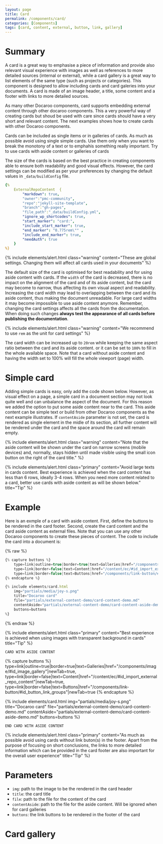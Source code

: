 ```yaml
---
layout: page
title: Card
permalink: /components/card/
categories: [Components]
tags: [card, content, external, button, link, gallery]
---
```


# Summary
A card is a great way to emphasise a piece of information and provide also relevant visual experience with images as well as references to more detailed sources (internal or external), while a card gallery is a great way to list elements of the same type (such as projects or categories). This component is designed to allow including cards and card galeries into your documents. A card is made of an image header, a title, some content and a footer with links to more detailed sources.

As many other Docaroo components, card supports embedding external content through other docaroo components. This a very powerful way of creating cards but shoud be used with care since cards should have a very short and relevant content. The next examples shows how to create cards with other Docaroo components.

Cards can be included as single items or in galleries of cards. As much as possible avoid using single simple cards. Use them only when you want to break the monotony of a text or to emphahis something really important. Try to use cards with aside content or galleries of cards

The size of the cards is based on the best practice in creating components able to ensure both readability and good visual effects. However, the card settings can be modified as per your preferences by changing the default values in `_data/buildConfig` file.

```yaml
{% 
    ExternalRepoContent  { 
        "markdown": true,
        "owner":"pmc-community", 
        "repo":"jekyll-site-template", 
        "branch":"gh-pages", 
        "file_path":"_data/buildConfig.yml", 
        "ignore_wp_shortcodes": true, 
        "start_marker": "card:",
        "include_start_marker": true,
        "end_marker": "0.775rem\"" ,
        "include_end_marker": true,
        "needAuth": true
    }
%}
```

{% include elements/alert.html class="warning" 
    content="These are global settings. Changing them will affect all cards used in your documents"
%}

The default size of the card is optimised for best readability and for using aside content with cards. If the `width` of the card is decreased, there is no impact on the alignment of the card and of its aside content, but the card may become to narrow, thus affecting its own visual aspect and readability. Increasing the card width may lead to overlapping between the card and its aside content, thus making the document unreadable. For large card widths it may become impossible to use aside content anymore. Remember, changing the card settings affects all the cards from the documentation. When doing such changes **always test the appearance of all cards before publishing the documentation**.

{% include elements/alert.html class="warning" 
    content="We recommend to use `rem` as the unit for card settings" 
%}

The card width can be increased up to `20rem` while keeping the same aspect ratio between the card and its aside content. or it can be set to `100%` to fill in the whole available space. Note that a card without aside content and having the width set to 100% will fill the whole viewport (page) width.

# Simple card
Adding simple cards is easy, only add the code shown below. However, as visual effect on a page, a simple card in a document section may not look quite well and can unbalance the aspect of the document. For this reason we added the option to put some aside content near to the card. This aside content can be simple text or build from other Docaroo components as the next example illustrates. If `contentAside` parameter is not set, the card is rendered as single element in the midle of its section, all further content will be rendered under the card and the space around the card will remain empty.

{% include elements/alert.html class="warning" 
    content="Note that the aside content will be shown under the card on narrow screens (mobile devices) and, normally, stays hidden until made visible using the small icon button on the right of the card title." 
%}

{% include elements/alert.html class="primary" 
    content="Avoid large texts in cards content. Best experience is achieved when the card content has less than 6 rows, ideally 3-4 rows. When you need more content related to a card, better use cards with aside content as will be shown below." 
    title="Tip" 
%}

# Example
Here is an exmple of a card with aside content. First, define the buttons to be rendered in the card footer. Second, create the card content and the card aside content as external files. Note that you can use any other Docaroo components to create these pieces of content. The code to include the card into a document is: 

{% raw %}
```javascript
{% capture buttons %}
    type=link|outline=true|border=true|text=Galleries|href="/components/image/#id_image_gallery"|newTab=true,
    type=link|border=false|text=Content|href="/content/ec/#id_import_external_repo_content"|newTab=true,
    type=link|border=false|text=Buttons|href="/components/link-button/#id_button_link_groups"|newTab=true
{% endcapture %}

{% include elements/card.html 
    img="partials/media/joy-s.png"
    title="Docaroo card"
    file="partials/external-content-demo/card-content-demo.md"
    contentAside="partials/external-content-demo/card-content-aside-demo.md"
    buttons=buttons
%}
```
{% endraw %}

{% include elements/alert.html class="primary" 
    content="Best experience is achieved when using images with transparent background in cards" 
    title="Tip" 
%}


`CARD WITH ASIDE CONTENT`
<!-- card definition -->
{% capture buttons %}
    type=link|outline=true|border=true|text=Galleries|href="/components/image/#id_image_gallery"|newTab=true,
    type=link|border=false|text=Content|href="/content/ec/#id_import_external_repo_content"|newTab=true,
    type=link|border=false|text=Buttons|href="/components/link-button/#id_button_link_groups"|newTab=true
{% endcapture %}

{% include elements/card.html 
    img="partials/media/joy-s.png"
    title="Docaroo card"
    file="partials/external-content-demo/card-content-demo.md"
    contentAside="partials/external-content-demo/card-content-aside-demo.md"
    buttons=buttons
%}
<!-- end card definition -->
`END CARD WITH ASIDE CONTENT`

{% include elements/alert.html class="primary" 
    content="As much as possible avoid using cards without link buton(s) in the footer. Apart from the purpose of focusing on short conclusions, the links to more detailed information which can be provided in the card footer are also important for the overall user experience" 
    title="Tip" 
%}

# Parameters
- `img`: path to the image to be the rendered in the card header
- `title`: the card title
- `file`: path to the file for the content of the card
- `contentAside`: path to the file for the aside content. Will be ignored when for card galleries
- `buttons`: the link buttons to be rendered in the footer of the card

# Card gallery